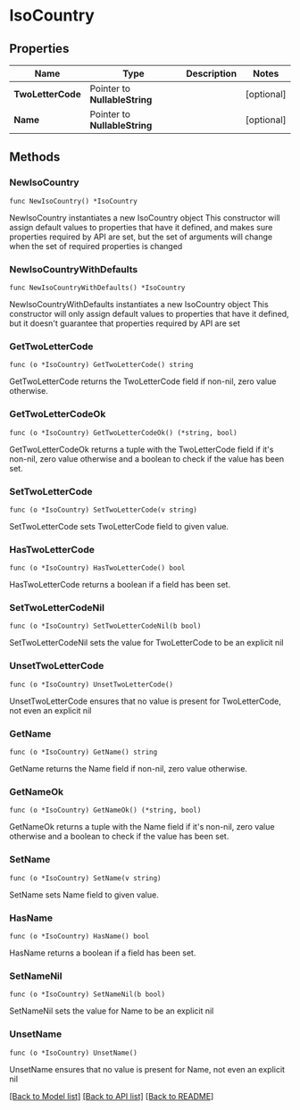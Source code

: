 # IsoCountry

## Properties

Name | Type | Description | Notes
------------ | ------------- | ------------- | -------------
**TwoLetterCode** | Pointer to **NullableString** |  | [optional] 
**Name** | Pointer to **NullableString** |  | [optional] 

## Methods

### NewIsoCountry

`func NewIsoCountry() *IsoCountry`

NewIsoCountry instantiates a new IsoCountry object
This constructor will assign default values to properties that have it defined,
and makes sure properties required by API are set, but the set of arguments
will change when the set of required properties is changed

### NewIsoCountryWithDefaults

`func NewIsoCountryWithDefaults() *IsoCountry`

NewIsoCountryWithDefaults instantiates a new IsoCountry object
This constructor will only assign default values to properties that have it defined,
but it doesn't guarantee that properties required by API are set

### GetTwoLetterCode

`func (o *IsoCountry) GetTwoLetterCode() string`

GetTwoLetterCode returns the TwoLetterCode field if non-nil, zero value otherwise.

### GetTwoLetterCodeOk

`func (o *IsoCountry) GetTwoLetterCodeOk() (*string, bool)`

GetTwoLetterCodeOk returns a tuple with the TwoLetterCode field if it's non-nil, zero value otherwise
and a boolean to check if the value has been set.

### SetTwoLetterCode

`func (o *IsoCountry) SetTwoLetterCode(v string)`

SetTwoLetterCode sets TwoLetterCode field to given value.

### HasTwoLetterCode

`func (o *IsoCountry) HasTwoLetterCode() bool`

HasTwoLetterCode returns a boolean if a field has been set.

### SetTwoLetterCodeNil

`func (o *IsoCountry) SetTwoLetterCodeNil(b bool)`

 SetTwoLetterCodeNil sets the value for TwoLetterCode to be an explicit nil

### UnsetTwoLetterCode
`func (o *IsoCountry) UnsetTwoLetterCode()`

UnsetTwoLetterCode ensures that no value is present for TwoLetterCode, not even an explicit nil
### GetName

`func (o *IsoCountry) GetName() string`

GetName returns the Name field if non-nil, zero value otherwise.

### GetNameOk

`func (o *IsoCountry) GetNameOk() (*string, bool)`

GetNameOk returns a tuple with the Name field if it's non-nil, zero value otherwise
and a boolean to check if the value has been set.

### SetName

`func (o *IsoCountry) SetName(v string)`

SetName sets Name field to given value.

### HasName

`func (o *IsoCountry) HasName() bool`

HasName returns a boolean if a field has been set.

### SetNameNil

`func (o *IsoCountry) SetNameNil(b bool)`

 SetNameNil sets the value for Name to be an explicit nil

### UnsetName
`func (o *IsoCountry) UnsetName()`

UnsetName ensures that no value is present for Name, not even an explicit nil

[[Back to Model list]](../README.md#documentation-for-models) [[Back to API list]](../README.md#documentation-for-api-endpoints) [[Back to README]](../README.md)


